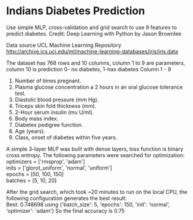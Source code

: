 # Indians Diabetes Prediction

Use simple MLP, cross-validation and grid search to use 9 features to predict diabetes.
Credit: Deep Learning with Python by Jason Brownlee

Data source UCL Machine Learning Repository
http://archive.ics.uci.edu/ml/machine-learning-databases/iris/iris.data

The dataset has 768 rows and 10 columns, column 1 to 9 are parameters, column 10 is prediction 0- no diabetes, 1-has diabetes
Column 1 - 9
1. Number of times pregnant.
2.  Plasma glucose concentration a 2 hours in an oral glucose tolerance test.
3.  Diastolic blood pressure (mm Hg).
4.  Triceps skin fold thickness (mm).
5.  2-Hour serum insulin (mu U/ml).
6.  Body mass index.
7.  Diabetes pedigree function.
8.  Age (years).
9.  Class, onset of diabetes within five years.

A simple 3-layer MLP was built with dense layers, loss function is binary cross entropy.
The following parameters were searched for optimization:   
optimizers = ['rmsprop', 'adam']  
inits = ['glorot_uniform', 'normal', 'uniform']  
epochs = [50, 100, 150]  
batches = [5, 10, 20]  

After the grid search, which took ~20 minutes to run on the local CPU, the following configuration generates the best result:  
Best: 0.748698 using {'batch_size': 5, 'epochs': 150, 'init': 'normal', 'optimizer': 'adam'}
So the final accuracy is 0.75
